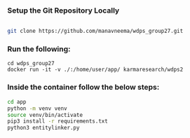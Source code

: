 ### Setup the Git Repository Locally
```bash

git clone https://github.com/manavneema/wdps_group27.git
```

### Run the following:
```
cd wdps_group27
docker run -it -v ./:/home/user/app/ karmaresearch/wdps2
```

### Inside the container follow the below steps:
```bash
cd app
python -m venv venv
source venv/bin/activate
pip3 install -r requirements.txt
python3 entitylinker.py
```